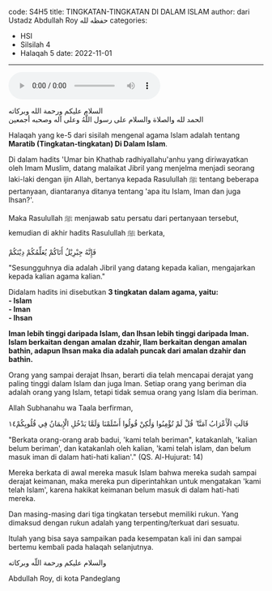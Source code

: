 code: S4H5
title: TINGKATAN-TINGKATAN DI DALAM ISLAM
author: dari Ustadz Abdullah Roy حفظه لله
categories:
  - HSI
  - Silsilah 4
  - Halaqah 5
date: 2022-11-01
---
<audio controls="" src="https://docs.google.com/uc?export=open&id=1PwT-MeU6S3Rx0qBpros5vlmjzpZadrbk"></audio>

<div class="dalil">
  السلام عليكم ورحمة الله وبركاته
  <br>
  الحمد لله والصلاة والسلام على رسول اللَّهُ وعلى آله وصحبه أجمعين
</div>

Halaqah yang ke-5 dari sisilah mengenal agama Islam adalah tentang **Maratib (Tingkatan-tingkatan) Di Dalam Islam**.

Di dalam hadits 'Umar bin Khathab radhiyallahu'anhu yang diriwayatkan oleh Imam Muslim, datang malaikat Jibril yang menjelma menjadi seorang laki-laki dengan ijin Allah, bertanya kepada Rasulullah ﷺ tentang beberapa pertanyaan, diantaranya ditanya tentang 'apa itu Islam, Iman dan juga Ihsan?'.

Maka Rasulullah ﷺ menjawab satu persatu dari pertanyaan tersebut, kemudian di akhir hadits Rasulullah ﷺ berkata,
<div class="dalil">
  فَإِنَّهُ جِبْرِيْلُ أَتَاكُمْ يُعَلِّمُكُمْ دِيْنَكُمْ
  <p>
    "Sesungguhnya dia adalah Jibril yang datang kepada kalian, mengajarkan kepada kalian agama kalian."
  </p>
</div>

<p>
  Didalam hadits ini disebutkan 
  <b>3 tingkatan dalam agama, yaitu:
    <br>- Islam
    <br>- Iman
    <br>- Ihsan
  </b>
</p>

**Iman lebih tinggi daripada Islam, dan Ihsan lebih tinggi daripada Iman. Islam berkaitan dengan amalan dzahir, Ilam berkaitan dengan amalan bathin, adapun Ihsan maka dia adalah puncak dari amalan dzahir dan bathin.**

Orang yang sampai derajat Ihsan, berarti dia telah mencapai derajat yang paling tinggi dalam Islam dan juga Iman. Setiap orang yang beriman dia adalah orang yang Islam, tetapi tidak semua orang yang Islam dia beriman.

Allah Subhanahu wa Taala berfirman,
<div class="dalil">
  قَالَتِ الْأَعْرَابُ آمَنَّا ۖ قُلْ لَمْ تُؤْمِنُوا وَلَٰكِنْ قُولُوا أَسْلَمْنَا وَلَمَّا يَدْخُلِ الْإِيمَانُ فِي قُلُوبِكُمْ١٤
  <p>
    "Berkata orang-orang arab badui, 'kami telah beriman", katakanlah, 'kalian belum beriman', dan katakanlah oleh kalian, 'kami telah islam, dan belum masuk iman di dalam hati-hati kalian'." (QS. Al-Hujurat: 14)
  </p>
</div>

Mereka berkata di awal mereka masuk Islam bahwa mereka sudah sampai derajat keimanan, maka mereka pun diperintahkan untuk mengatakan 'kami telah Islam', karena hakikat keimanan belum masuk di dalam hati-hati mereka. 

Dan masing-masing dari tiga tingkatan tersebut memiliki rukun.
Yang dimaksud dengan rukun adalah yang terpenting/terkuat dari sesuatu.

Itulah yang bisa saya sampaikan pada kesempatan kali ini dan sampai bertemu kembali pada halaqah selanjutnya.

<div class="dalil">
  والسلام عليكم ورحمة اللّه وبركاته
</div>

<p class="signature">
  Abdullah Roy, di kota Pandeglang
</p>